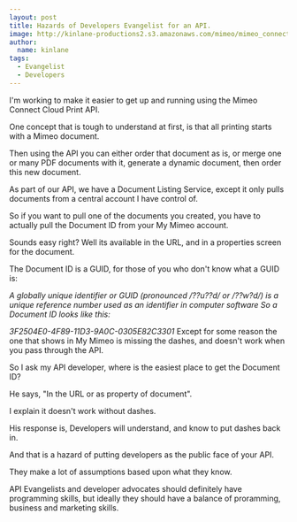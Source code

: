 ```yaml
---
layout: post
title: Hazards of Developers Evangelist for an API.
image: http://kinlane-productions2.s3.amazonaws.com/mimeo/mimeo_connect_logo.jpg
author:
  name: kinlane
tags:
  - Evangelist
  - Developers
---
```

I'm working to make it easier to get up and running using the Mimeo Connect Cloud Print API.

One concept that is tough to understand at first, is that all printing starts with a Mimeo document.

Then using the API you can either order that document as is, or merge one or many PDF documents with it, generate a dynamic document, then order this new document.

As part of our API, we have a Document Listing Service, except it only pulls documents from a central account I have control of.

So if you want to pull one of the documents you created, you have to actually pull the Document ID from your My Mimeo account.

Sounds easy right? Well its available in the URL, and in a properties screen for the document.

The Document ID is a GUID, for those of you who don't know what a GUID is:

_A globally unique identifier or GUID (pronounced /??u??d/ or /??w?d/) is a unique reference number used as an identifier in computer software_ _So a Document ID looks like this:_

_3F2504E0-4F89-11D3-9A0C-0305E82C3301_ Except for some reason the one that shows in My Mimeo is missing the dashes, and doesn't work when you pass through the API.

So I ask my API developer, where is the easiest place to get the Document ID?

He says, "In the URL or as property of document".

I explain it doesn't work without dashes.

His response is, Developers will understand, and know to put dashes back in.

And that is a hazard of putting developers as the public face of your API.

They make a lot of assumptions based upon what they know.

API Evangelists and developer advocates should definitely have programming skills, but ideally they should have a balance of proramming, business and marketing skills.